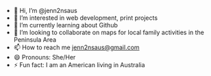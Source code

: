 - 👋 Hi, I’m @jenn2nsaus
- 👀 I’m interested in web development, print projects
- 🌱 I’m currently learning about Github
- 💞️ I’m looking to collaborate on maps for local family activities in the Peninsula Area
- 📫 How to reach me jenn2nsaus@gmail.com
- 😄 Pronouns: She/Her
- ⚡ Fun fact: I am an American living in Australia 

<!---
jenn2nsaus/jenn2nsaus is a ✨ special ✨ repository because its `README.md` (this file) appears on your GitHub profile.
You can click the Preview link to take a look at your changes.
--->
